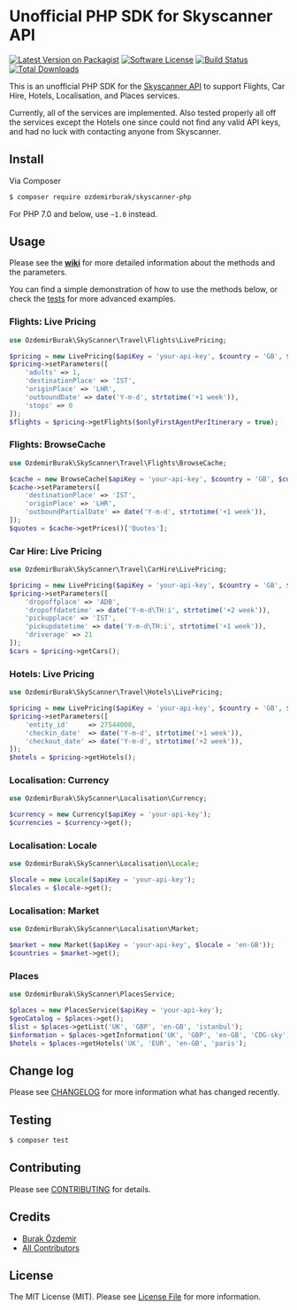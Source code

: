 # Unofficial PHP SDK for Skyscanner API

[![Latest Version on Packagist][ico-version]][link-packagist]
[![Software License][ico-license]](LICENSE.md)
[![Build Status][ico-travis]][link-travis]
[![Total Downloads][ico-downloads]][link-downloads]

This is an unofficial PHP SDK for the [Skyscanner API](https://skyscanner.github.io/slate/)
to support Flights, Car Hire, Hotels, Localisation, and Places services.

Currently, all of the services are implemented. Also tested properly all off the services except the Hotels one 
since could not find any valid API keys, and had no luck with contacting anyone from Skyscanner.

## Install

Via Composer

``` bash
$ composer require ozdemirburak/skyscanner-php
```

For PHP 7.0 and below, use `~1.0` instead.

## Usage

Please see the **[wiki](https://github.com/ozdemirburak/skyscanner-php/wiki)** for more detailed information about the methods and the parameters.
 
You can find a simple demonstration of how to use the methods below, or check the
[tests](tests/) for more advanced examples.

### Flights: Live Pricing

``` php
use OzdemirBurak\SkyScanner\Travel\Flights\LivePricing;

$pricing = new LivePricing($apiKey = 'your-api-key', $country = 'GB', $currency = 'GBP', $locale = 'en-GB');
$pricing->setParameters([
    'adults' => 1,
    'destinationPlace' => 'IST',
    'originPlace' => 'LHR',
    'outboundDate' => date('Y-m-d', strtotime('+1 week')),
    'stops' => 0
]);
$flights = $pricing->getFlights($onlyFirstAgentPerItinerary = true);
```

### Flights: BrowseCache

``` php
use OzdemirBurak\SkyScanner\Travel\Flights\BrowseCache;

$cache = new BrowseCache($apiKey = 'your-api-key', $country = 'GB', $currency = 'GBP', $locale = 'en-GB');
$cache->setParameters([
    'destinationPlace' => 'IST',
    'originPlace' => 'LHR',
    'outboundPartialDate' => date('Y-m-d', strtotime('+1 week')),
]);
$quotes = $cache->getPrices()['Quotes'];
```
    
### Car Hire: Live Pricing

``` php
use OzdemirBurak\SkyScanner\Travel\CarHire\LivePricing;

$pricing = new LivePricing($apiKey = 'your-api-key', $country = 'GB', $currency = 'GBP', $locale = 'en-GB');
$pricing->setParameters([
    'dropoffplace' => 'ADB',
    'dropoffdatetime' => date('Y-m-d\TH:i', strtotime('+2 week')),
    'pickupplace' => 'IST',
    'pickupdatetime' => date('Y-m-d\TH:i', strtotime('+1 week')),
    'driverage' => 21
]);
$cars = $pricing->getCars();
```
    
### Hotels: Live Pricing

``` php
use OzdemirBurak\SkyScanner\Travel\Hotels\LivePricing;

$pricing = new LivePricing($apiKey = 'your-api-key', $country = 'GB', $currency = 'GBP', $locale = 'en-GB');
$pricing->setParameters([
    'entity_id'     => 27544008,
    'checkin_date'  => date('Y-m-d', strtotime('+1 week')),
    'checkout_date' => date('Y-m-d', strtotime('+2 week')),
]);
$hotels = $pricing->getHotels();
```
    
### Localisation: Currency

``` php
use OzdemirBurak\SkyScanner\Localisation\Currency;

$currency = new Currency($apiKey = 'your-api-key');
$currencies = $currency->get();
```
    
### Localisation: Locale

``` php
use OzdemirBurak\SkyScanner\Localisation\Locale;

$locale = new Locale($apiKey = 'your-api-key');
$locales = $locale->get();
```
    
### Localisation: Market

``` php
use OzdemirBurak\SkyScanner\Localisation\Market;

$market = new Market($apiKey = 'your-api-key', $locale = 'en-GB'));
$countries = $market->get();
```

### Places

``` php
use OzdemirBurak\SkyScanner\PlacesService;

$places = new PlacesService($apiKey = 'your-api-key');
$geoCatalog = $places->get();
$list = $places->getList('UK', 'GBP', 'en-GB', 'istanbul');
$information = $places->getInformation('UK', 'GBP', 'en-GB', 'CDG-sky');
$hotels = $places->getHotels('UK', 'EUR', 'en-GB', 'paris');
```

## Change log

Please see [CHANGELOG](CHANGELOG.md) for more information what has changed recently.

## Testing

``` bash
$ composer test
```

## Contributing

Please see [CONTRIBUTING](CONTRIBUTING.md) for details.

## Credits

- [Burak Özdemir][link-author]
- [All Contributors][link-contributors]

## License

The MIT License (MIT). Please see [License File](LICENSE.md) for more information.

[ico-version]: https://img.shields.io/packagist/v/ozdemirburak/skyscanner-php.svg?style=flat-square
[ico-license]: https://img.shields.io/badge/license-MIT-brightgreen.svg?style=flat-square
[ico-travis]: https://img.shields.io/travis/ozdemirburak/skyscanner-php/master.svg?style=flat-square
[ico-downloads]: https://img.shields.io/packagist/dt/ozdemirburak/skyscanner-php.svg?style=flat-square

[link-packagist]: https://packagist.org/packages/ozdemirburak/skyscanner-php
[link-travis]: https://travis-ci.org/ozdemirburak/skyscanner-php
[link-downloads]: https://packagist.org/packages/ozdemirburak/skyscanner-php
[link-author]: https://github.com/ozdemirburak
[link-contributors]: ../../contributors
